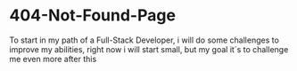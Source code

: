 # 404-Not-Found-Page
To start in my path of a Full-Stack Developer, i will do some challenges to improve my abilities, right now i will start small, but my goal it´s to challenge me even more after this 
